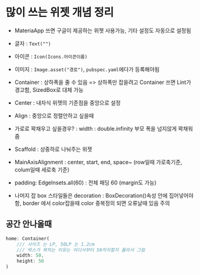 # 많이 쓰는 위젯 개념 정리
- MateriaApp 쓰면 구글이 제공하는 위젯 사용가능, 기타 설정도 자동으로 설정됨
- 글자   : `Text("")`
- 아이콘 : `Icon(Icons.아이콘이름)`
- 이미지 : `Image.asset("경로")`, `pubspec.yaml`에다가 등록해야됨

- Container : 상하폭을 줄 수 있음 => 상하폭만 잡을려고 Container 쓰면 Lint가 경고함, SizedBox로 대체 가능

- Center : 내자식 위젯의 기준점을 중앙으로 설정
- Align : 중앙으로 정렬안하고 싶을때
- 가로로 꽉채우고 싶을경우? : width : double.infinity 부모 폭을 넘지않게 꽉채워줌
    
- Scaffold : 상중하로 나눠주는 위젯

- MainAxisAlignment : center, start, end, space~ (row일때 가로축기준, colum일때 세로축 기준)

- padding: EdgeInsets.all(60) : 전체 패딩 60 (margin도 가능)

- 나머지 잡 box 스타일들은 decoration : BoxDecoration()속성 안에 집어넣어야함, border 에서 color잡을때 color 중복정의 되면 오류날때 있음 주의





## 공간 안나올때
```dart
home: Container(
    /// 사이즈 는 LP, 50LP 는 1.2cm
    /// 박스가 꽉차는 이유는 어디서부터 50차지할지 몰라서 그럼
    width: 50,
    height: 50
)
```

